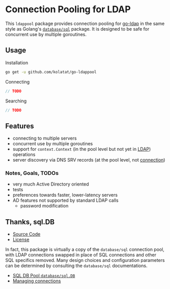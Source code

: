 # Connection Pooling for LDAP

This `ldappool` package provides connection pooling for [go-ldap](https://github.com/go-ldap/ldap/) in the same style as
Golang's [`database/sql`](https://pkg.go.dev/database/sql) package. It is designed to be safe for concurrent use by
multiple goroutines.

## Usage

Installation

```sh
go get -u github.com/kolatat/go-ldappool
```

Connecting

```go
// TODO
```

Searching

```go
// TODO
```

## Features

* connecting to multiple servers
* concurrent use by multiple goroutines
* support for `context.Context` (in the pool level but not yet in [LDAP](https://github.com/go-ldap/ldap/issues/326))
  operations
* server discovery via DNS SRV records (at the pool level, not [connection](https://github.com/go-ldap/ldap/issues/329))

### Notes, Goals, TODOs

* very much Active Directory oriented
* tests
* preferences towards faster, lower-latency servers
* AD features not supported by standard LDAP calls
    * password modification

## Thanks, sql.DB

* [Source Code](https://cs.opensource.google/go/go/+/refs/tags/go1.19.2:src/database/sql/sql.go)
* [License](LICENSE_go.md)

In fact, this package is virtually a copy of the `database/sql` connection pool, with LDAP connections swapped in place
of SQL connections and other
SQL specifics removed. Many design choices and configuration parameters can be determined by consulting
the `database/sql` documentations.

* [SQL DB Pool `database/sql.DB`](https://pkg.go.dev/database/sql#DB)
* [Managing connections](https://go.dev/doc/database/manage-connections)
